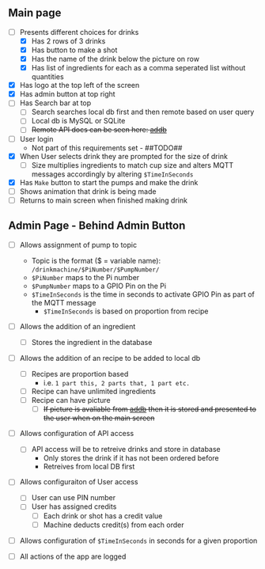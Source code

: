 ## Main page

* [ ] Presents different choices for drinks
  * [x] Has 2 rows of 3 drinks
  * [x] Has button to make a shot
  * [x] Has the name of the drink below the picture on row
  * [x] Has list of ingredients for each as a comma seperated list without quantities
* [x] Has logo at the top left of the screen
* [x] Has admin button at top right
* [ ] Has Search bar at top
  * [ ] Search searches local db first and then remote based on user query
  * [ ] Local db is MySQL or SQLite
  * [ ] ~~Remote API docs can be seen here: [addb](https://addb.absolutdrinks.com/docs/)~~
* [ ] User login
  * Not part of this requirements set - ##TODO##
* [x] When User selects drink they are prompted for the size of drink
  * [ ] Size multiplies ingredients to match cup size and alters MQTT messages accordingly by altering `$TimeInSeconds`
* [x] Has `Make` button to start the pumps and make the drink
* [ ] Shows animation that drink is being made
* [ ] Returns to main screen when finished making drink
  
## Admin Page - Behind Admin Button

* [ ] Allows assignment of pump to topic
  * Topic is the format ($ = variable name): `/drinkmachine/$PiNumber/$PumpNumber/`
  * `$PiNumber` maps to the Pi number
  * `$PumpNumber` maps to a GPIO Pin on the Pi
  * `$TimeInSeconds` is the time in seconds to activate GPIO Pin as part of the MQTT message
    * `$TimeInSeconds` is based on proportion from recipe
  
* [ ] Allows the addition of an ingredient
  * [ ] Stores the ingredient in the database

* [ ] Allows the addition of an recipe to be added to local db
  * [ ] Recipes are proportion based
    * i.e. `1 part this, 2 parts that, 1 part etc.`
  * [ ] Recipe can have unlimited ingredients
  * [ ] Recipe can have picture
    * [ ] ~~If picture is avaliable from [addb](https://addb.absolutdrinks.com/docs/) then it is stored and presented to the user when on the main screen~~
 
* [ ] Allows configuration of API access
  * [ ] API access will be to retreive drinks and store in database
    * Only stores the drink if it has not been ordered before
    * Retreives from local DB first

* [ ] Allows configuraiton of User access
  * [ ] User can use PIN number
  * [ ] User has assigned credits
    * [ ] Each drink or shot has a credit value
    * [ ] Machine deducts credit(s) from each order

* [ ] Allows configuration of `$TimeInSeconds` in seconds for a given proportion

* [ ] All actions of the app are logged
